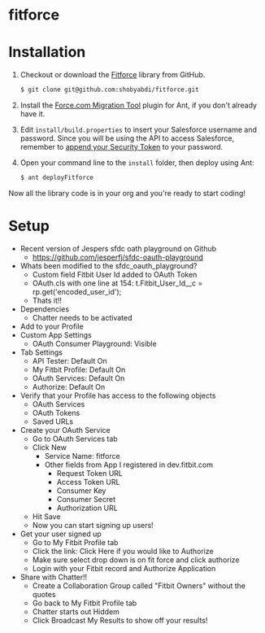 fitforce
========

Installation
============

1. Checkout or download the [Fitforce](https://github.com/shobyabdi/fitforce) library from GitHub.

    ```bash
    $ git clone git@github.com:shobyabdi/fitforce.git
    ```

1. Install the [Force.com Migration Tool](http://www.salesforce.com/us/developer/docs/daas/Content/forcemigrationtool_install.htm) plugin for Ant, if you don't already have it.

1. Edit `install/build.properties` to insert your Salesforce username and password.  Since you will be using the API to access Salesforce, remember to [append your Security Token](http://www.salesforce.com/us/developer/docs/api/Content/sforce_api_concepts_security.htm#topic-title_login_token) to your password.

1. Open your command line to the `install` folder, then deploy using Ant:

    ```bash
    $ ant deployFitforce
    ```

Now all the library code is in your org and you're ready to start coding!

Setup
============

   * Recent version of Jespers sfdc oath playground on Github
      * https://github.com/jesperfj/sfdc-oauth-playground
   * Whats been modified to the sfdc_oauth_playground?
      * Custom field Fitbit User Id added to OAuth Token
      * OAuth.cls with one line at 154: t.Fitbit_User_Id__c = rp.get('encoded_user_id');
      * Thats it!!
   * Dependencies
      * Chatter needs to be activated
   * Add to your Profile
   * Custom App Settings
      * OAuth Consumer Playground: Visible
   * Tab Settings
      * API Tester: Default On
      * My Fitbit Profile: Default On
      * OAuth Services: Default On
      * Authorize: Default On
   * Verify that your Profile has access to the following objects
      * OAuth Services
      * OAuth Tokens
      * Saved URLs
   * Create your OAuth Service
      * Go to OAuth Services tab
      * Click New
         * Service Name: fitforce
         * Other fields from App I registered in dev.fitbit.com
            * Request Token URL
            * Access Token URL
            * Consumer Key
            * Consumer Secret
            * Authorization URL
      * Hit Save
      * Now you can start signing up users!
   * Get your user signed up
      * Go to My Fitbit Profile tab
      * Click the link: Click Here if you would like to Authorize
      * Make sure select drop down is on fit force and click authorize
      * Login with your Fitbit record and Authorize Application
   * Share with Chatter!!
      * Create a Collaboration Group called "Fitbit Owners" without the quotes
      * Go back to My Fitbit Profile tab
      * Chatter starts out Hiddem
      * Click Broadcast My Results to show off your results!
